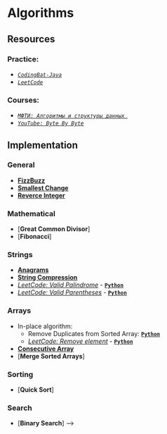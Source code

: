 # Algorithms

<!-- https://github.com/sergius-la/Algorithms-Python/tree/master/LeetCode/ -->

## Resources

### Practice:

- [_`CodingBat-Java`_](https://github.com/sergius-la/CodingBat-Java)
- [_`LeetCode`_](https://leetcode.com/)

### Courses:

- [_`МФТИ: Алгоритмы и структуры данных `_](https://www.youtube.com/playlist?list=PLRDzFCPr95fK7tr47883DFUbm4GeOjjc0)
- [_`YouTube: Byte By Byte`_](https://www.youtube.com/watch?v=c0OMPDLef08&list=PLNmW52ef0uwsjnM06LweaYEZr-wjPKBnj)

## Implementation

### General

- [__FizzBuzz__](/src/main/java/ByteByByte/FizzBuzz.java)
- [__Smallest Change__](/src/main/java/ByteByByte/SmallestChange.java)
- [__Reverce Integer__]()

### Mathematical

- [__Great Common Divisor__]
- [__Fibonacci__]

### Strings

- [__Anagrams__](/src/main/java/ByteByByte/Anagrams.java)
- [__String Compression__](/src/main/java/ByteByByte/StringCompression)
- [_LeetCode: Valid Palindrome_](https://leetcode.com/problems/valid-palindrome/) - [__`Python`__](https://github.com/sergius-la/Algorithms-Python/tree/master/LeetCode/valid_palindrome.py)
- [_LeetCode: Valid Parentheses_](https://leetcode.com/problems/valid-parentheses/) - [__`Python`__](https://github.com/sergius-la/Algorithms-Python/tree/master/LeetCode/valid_parentheses.py)

### Arrays

- In-place algorithm:
    - Remove Duplicates from Sorted Array: [__`Python`__](https://github.com/sergius-la/Algorithms-Python/tree/master/LeetCode/valid_palindrome.py)
    - [_LeetCode: Remove element_](https://leetcode.com/problems/remove-element/) - [__`Python`__](https://github.com/sergius-la/Algorithms-Python/tree/master/LeetCode/valid_parentheses.py)
- [__Consecutive Array__](/src/main/java/ByteByByte/ConsecutiveArray.java)
- [__Merge Sorted Arrays__]

### Sorting

- [__Quick Sort__]

### Search

- [__Binary Search__] -->

<!-- Линейные структуры данных -->
<!-- Stack: Stack pointer, push, pop -->
<!-- Queue: Head pointer, Tail pointer, push, pop -->
<!-- Deque / deck: -->
<!-- Списки / Linked List: Only next односвязный список; Next, Previos двухсвязный списокь, Add to head, Add to Tail,  -->

<!-- (((x % y) + y) % y) Безопасное модуль по отрицательному числу -->